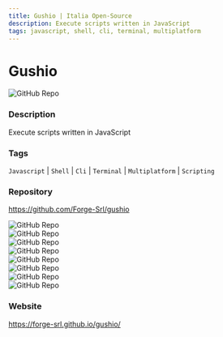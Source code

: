 ```yaml
---
title: Gushio | Italia Open-Source
description: Execute scripts written in JavaScript
tags: javascript, shell, cli, terminal, multiplatform
---
```

        

# Gushio

![GitHub Repo](https://img.shields.io/static/v1?label=category&message=opensource&color=green)

### Description

Execute scripts written in JavaScript

### Tags

`Javascript` | `Shell` | `Cli` | `Terminal` | `Multiplatform` | `Scripting`

### Repository

https://github.com/Forge-Srl/gushio

![GitHub Repo](https://img.shields.io/github/stars/Forge-Srl/gushio?style=social)<br />![GitHub Repo](https://img.shields.io/github/forks/Forge-Srl/gushio?style=social)<br />![GitHub Repo](https://img.shields.io/github/v/tag/Forge-Srl/gushio?style=social)<br />![GitHub Repo](https://img.shields.io/github/contributors/Forge-Srl/gushio)<br />![GitHub Repo](https://img.shields.io/github/issues-pr/Forge-Srl/gushio)<br />![GitHub Repo](https://img.shields.io/github/issues/Forge-Srl/gushio)<br />![GitHub Repo](https://img.shields.io/github/license/Forge-Srl/gushio)<br />![GitHub Repo](https://img.shields.io/github/last-commit/Forge-Srl/gushio)<br />

### Website

https://forge-srl.github.io/gushio/